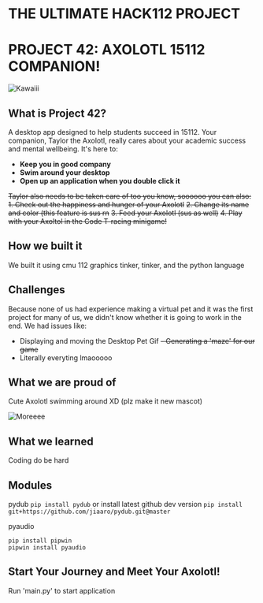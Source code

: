 # THE ULTIMATE HACK112 PROJECT
# PROJECT 42: AXOLOTL 15112 COMPANION!

![Kawaiii](https://i.imgur.com/Jlwpm0Z.jpg)

## What is Project 42?
A desktop app designed to help students succeed in 15112. Your companion, Taylor the Axolotl,
really cares about your academic success and mental wellbeing. It's here to:
* **Keep you in good company**
* **Swim around your desktop** 
* **Open up an application when you double click it**

~~Taylor also needs to be taken care of too you know, soooooo you can also:~~
~~1. Check out the happiness and hunger of your Axolotl~~
~~2. Change its name and color (this feature is sus rn~~ 
~~3. Feed your Axolotl (sus as well)~~
~~4. Play with your Axoltol in the Code T-racing minigame!~~

## How we built it
We built it using cmu 112 graphics tinker, tinker, and the python language

## Challenges
Because none of us had experience making a virtual pet and it was the first project for many of us, we didn't know whether it is going to work in the end. We had issues like:
- Displaying and moving the Desktop Pet Gif
~~- Generating a 'maze' for our game~~
- Literally everyting lmaooooo

## What we are proud of

Cute Axolotl swimming around XD (plz make it new mascot)

![Moreeee](https://i.imgur.com/Nas4ZQ3.gif)

## What we learned

Coding do be hard

## Modules

pydub
```pip install pydub```
or install latest github dev version
```pip install git+https://github.com/jiaaro/pydub.git@master```

pyaudio
```
pip install pipwin 
pipwin install pyaudio
```

## Start Your Journey and Meet Your Axolotl!
Run 'main.py' to start application

